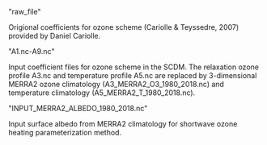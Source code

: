 "raw_file"

Origional coefficients for ozone scheme (Cariolle & Teyssedre, 2007) provided by Daniel Cariolle.

"A1.nc-A9.nc"

Input coefficient files for ozone scheme in the SCDM. The relaxation ozone profile A3.nc and temperature profile A5.nc are replaced by 3-dimensional MERRA2 ozone climatology (A3_MERRA2_O3_1980_2018.nc) and temperature climatology (A5_MERRA2_T_1980_2018.nc). 

"INPUT_MERRA2_ALBEDO_1980_2018.nc"

Input surface albedo from MERRA2 climatology for shortwave ozone heating parameterization method. 


